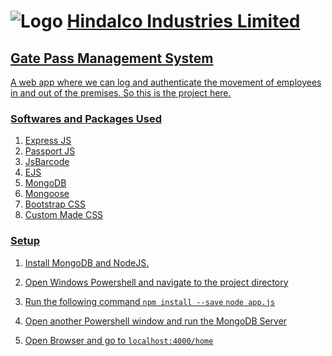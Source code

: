 #  ![](/[https://encrypted-tbn0.gstatic.com/images?q=tbn:ANd9GcQH507jIn1YGin5g7nxVAYIXcISqA4ZugTTDL1wrFd-_zDs77Y4](https://encrypted-tbn0.gstatic.com/images?q=tbn:ANd9GcQH507jIn1YGin5g7nxVAYIXcISqA4ZugTTDL1wrFd-_zDs77Y4) "Logo") <u> Hindalco Industries Limited
## Gate Pass Management System

A web app where we can log and authenticate the movement of employees in and out of the premises. So this is the project here.

### Softwares and Packages Used
1. Express JS
2. Passport JS
3. JsBarcode
4. EJS
5. MongoDB
6. Mongoose
7. Bootstrap CSS
8. Custom Made CSS

### Setup
1. Install [MongoDB](https://www.mongodb.com/download-center/community) and [NodeJS](https://nodejs.org/en/download/).

2. Open Windows Powershell and navigate to the project directory
3. Run the following command
	`npm install --save`
	 `node app.js`
4. Open another Powershell window and run the MongoDB Server
5. Open Browser and go to `localhost:4000/home`
